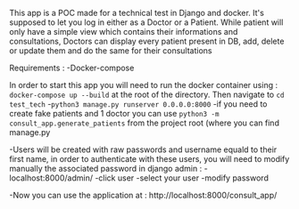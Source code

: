 This app is a POC made for a technical test in Django and docker.
It's supposed to let you log in either as a Doctor or a Patient. While patient will only have a simple view which contains their informations and consultations, 
Doctors can display every patient present in DB, add, delete or update them and do the same for their consultations

Requirements : 
  -Docker-compose


In order to start this app you will need to run the docker container using : ```docker-compose up --build``` at the root of the directory.
Then navigate to ```cd test_tech``` 
-```python3 manage.py runserver 0.0.0.0:8000```
-if you need to create fake patients and 1 doctor you can use ```python3 -m consult_app.generate_patients``` from the project root (where you can find manage.py

-Users will be created with raw passwords and username equald to their first name, in order to authenticate with these users, you will need to modify manually the associated password in django admin :
  -localhost:8000/admin/
  -click user
  -select your user
  -modify password

-Now you can use the application at : http://localhost:8000/consult_app/

